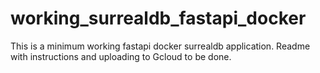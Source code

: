 # working_surrealdb_fastapi_docker
This is a minimum working fastapi docker surrealdb application. Readme with instructions and uploading to Gcloud to be done. 
